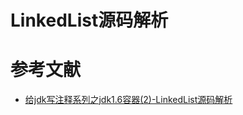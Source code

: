 # LinkedList源码解析





# 参考文献

- [给jdk写注释系列之jdk1.6容器(2)-LinkedList源码解析](https://www.cnblogs.com/tstd/p/5046819.html)